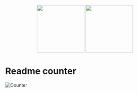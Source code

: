<p align="center">
  <img height="150" src="https://d1wzvcwrgjaybe.cloudfront.net/repos/manwaring/readme-counter/readme-category-icon.png">
  <img height="150" src="https://d1wzvcwrgjaybe.cloudfront.net/repos/manwaring/readme-counter/readme-repo-icon.png">
</p>

# Readme counter

![Counter](https://b7z7o7y5fi.execute-api.us-east-1.amazonaws.com/v1/readme/visits/github/manwaring/readme-counter?style=flat-square)

